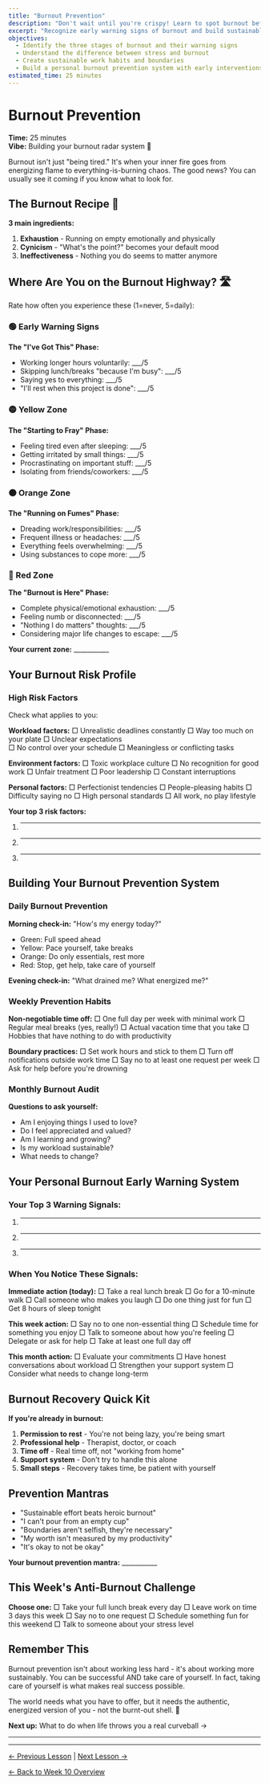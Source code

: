 ```yaml
---
title: "Burnout Prevention"
description: "Don't wait until you're crispy! Learn to spot burnout before it spots you"
excerpt: "Recognize early warning signs of burnout and build sustainable work habits that prevent exhaustion."
objectives:
  - Identify the three stages of burnout and their warning signs
  - Understand the difference between stress and burnout
  - Create sustainable work habits and boundaries
  - Build a personal burnout prevention system with early interventions
estimated_time: 25 minutes
---
```


# Burnout Prevention

**Time:** 25 minutes  
**Vibe:** Building your burnout radar system 📡

Burnout isn't just "being tired." It's when your inner fire goes from energizing flame to everything-is-burning chaos. The good news? You can usually see it coming if you know what to look for.

## The Burnout Recipe 🍳

**3 main ingredients:**
1. **Exhaustion** - Running on empty emotionally and physically
2. **Cynicism** - "What's the point?" becomes your default mood
3. **Ineffectiveness** - Nothing you do seems to matter anymore

## Where Are You on the Burnout Highway? 🛣️

Rate how often you experience these (1=never, 5=daily):

### 🟢 Early Warning Signs
**The "I've Got This" Phase:**
- Working longer hours voluntarily: ___/5
- Skipping lunch/breaks "because I'm busy": ___/5  
- Saying yes to everything: ___/5
- "I'll rest when this project is done": ___/5

### 🟡 Yellow Zone
**The "Starting to Fray" Phase:**
- Feeling tired even after sleeping: ___/5
- Getting irritated by small things: ___/5
- Procrastinating on important stuff: ___/5
- Isolating from friends/coworkers: ___/5

### 🟠 Orange Zone  
**The "Running on Fumes" Phase:**
- Dreading work/responsibilities: ___/5
- Frequent illness or headaches: ___/5
- Everything feels overwhelming: ___/5
- Using substances to cope more: ___/5

### 🔴 Red Zone
**The "Burnout is Here" Phase:**
- Complete physical/emotional exhaustion: ___/5
- Feeling numb or disconnected: ___/5
- "Nothing I do matters" thoughts: ___/5
- Considering major life changes to escape: ___/5

**Your current zone:** ___________

## Your Burnout Risk Profile

### High Risk Factors
Check what applies to you:

**Workload factors:**
□ Unrealistic deadlines constantly
□ Way too much on your plate
□ Unclear expectations  
□ No control over your schedule
□ Meaningless or conflicting tasks

**Environment factors:**
□ Toxic workplace culture
□ No recognition for good work
□ Unfair treatment
□ Poor leadership
□ Constant interruptions

**Personal factors:**
□ Perfectionist tendencies
□ People-pleasing habits
□ Difficulty saying no
□ High personal standards
□ All work, no play lifestyle

**Your top 3 risk factors:**
1. ___________
2. ___________
3. ___________

## Building Your Burnout Prevention System

### Daily Burnout Prevention

**Morning check-in:** "How's my energy today?"
- Green: Full speed ahead
- Yellow: Pace yourself, take breaks
- Orange: Do only essentials, rest more  
- Red: Stop, get help, take care of yourself

**Evening check-in:** "What drained me? What energized me?"

### Weekly Prevention Habits

**Non-negotiable time off:**
□ One full day per week with minimal work
□ Regular meal breaks (yes, really!)
□ Actual vacation time that you take
□ Hobbies that have nothing to do with productivity

**Boundary practices:**
□ Set work hours and stick to them
□ Turn off notifications outside work time
□ Say no to at least one request per week
□ Ask for help before you're drowning

### Monthly Burnout Audit

**Questions to ask yourself:**
- Am I enjoying things I used to love?
- Do I feel appreciated and valued?
- Am I learning and growing?
- Is my workload sustainable?
- What needs to change?

## Your Personal Burnout Early Warning System

### Your Top 3 Warning Signals:
1. ___________
2. ___________
3. ___________

### When You Notice These Signals:
**Immediate action (today):**
□ Take a real lunch break
□ Go for a 10-minute walk
□ Call someone who makes you laugh
□ Do one thing just for fun
□ Get 8 hours of sleep tonight

**This week action:**
□ Say no to one non-essential thing
□ Schedule time for something you enjoy
□ Talk to someone about how you're feeling
□ Delegate or ask for help
□ Take at least one full day off

**This month action:**
□ Evaluate your commitments
□ Have honest conversations about workload
□ Strengthen your support system
□ Consider what needs to change long-term

## Burnout Recovery Quick Kit

**If you're already in burnout:**

1. **Permission to rest** - You're not being lazy, you're being smart
2. **Professional help** - Therapist, doctor, or coach  
3. **Time off** - Real time off, not "working from home"
4. **Support system** - Don't try to handle this alone
5. **Small steps** - Recovery takes time, be patient with yourself

## Prevention Mantras

- "Sustainable effort beats heroic burnout"
- "I can't pour from an empty cup"
- "Boundaries aren't selfish, they're necessary"
- "My worth isn't measured by my productivity"
- "It's okay to not be okay"

**Your burnout prevention mantra:** ___________

## This Week's Anti-Burnout Challenge

**Choose one:**
□ Take your full lunch break every day
□ Leave work on time 3 days this week
□ Say no to one request
□ Schedule something fun for this weekend
□ Talk to someone about your stress level

## Remember This

Burnout prevention isn't about working less hard - it's about working more sustainably. You can be successful AND take care of yourself. In fact, taking care of yourself is what makes real success possible.

The world needs what you have to offer, but it needs the authentic, energized version of you - not the burnt-out shell. 💙

**Next up:** What to do when life throws you a real curveball →

---

---

[← Previous Lesson](/journey/week-10/05-mindfulness-basics/) | [Next Lesson →](/journey/week-10/07-crisis-management/)

[← Back to Week 10 Overview](/journey/week-10/)